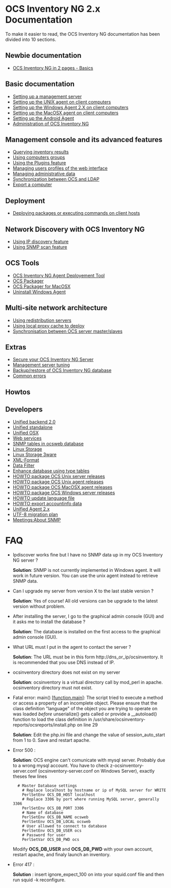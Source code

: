 # OCS Inventory NG 2.x Documentation

To make it easier to read, the OCS Inventory NG documentation has been divided into 10 sections.

## Newbie documentation

* [OCS Inventory NG in 2 pages - Basics](1.Newbie-documentation/OCS-Inventory-NG-Basics.md)

## Basic documentation

* [Setting up a management server](2.Basic-documentation/Setting-up-a-management-server.md)
* [Setting up the UNIX agent on client computers](2.Basic-documentation/Setting-up-the-UNIX-agent-on-client-computers.md)
* [Setting up the Windows Agent 2.X on client computers](2.Basic-documentation/Setting-up-the-Windows-Agent-2.x-on-client-computers.md)
* [Setting up the MacOSX agent on client computers](2.Basic-documentation/Setting-up-the-MacOSX-agent-on-client-computers.md)
* [Setting up the Android Agent](2.Basic-documentation/Setting-up-the-Android-Agent.md)
* [Administration of OCS Inventory NG](2.Basic-documentation/Administration-of-OCS-Inventory-NG.md)

## Management console and its advanced features

* [Querying inventory results](3.Management-console-and-its-advanced-features/Querying-inventory-results.md)
* [Using computers groups](3.Management-console-and-its-advanced-features/Using-computers-groups.md)
* [Using the Plugins feature](3.Management-console-and-its-advanced-features/Using-the-Plugins-feature.md)
* [Managing users profiles of the web interface](3.Management-console-and-its-advanced-features/Managing-users-profiles-of-the-web-interface.md)
* [Managing administrative data](3.Management-console-and-its-advanced-features/Managing-administrative-data.md)
* [Synchronization between OCS and LDAP](3.Management-console-and-its-advanced-features/Synchronization-between-OCS-and-LDAP.md)
* [Export a computer](3.Management-console-and-its-advanced-features/Export-a-computer.md)

## Deployment

* [Deploying packages or executing commands on client hosts](4.Deployment/Deploying-packages-or-executing-commands-on-client-hosts.md)

## Network Discovery with OCS Inventory NG

* [Using IP discovery feature](5.Network-Discovery-with-OCS-Inventory-NG/Using-IP-discovery-feature.md)
* [Using SNMP scan feature](5.Network-Discovery-with-OCS-Inventory-NG/Using-SNMP-scan-feature.md)

## OCS Tools

* [OCS Inventory NG Agent Deployement Tool](6.OCS-Tools/OCS-Inventory-NG-Agent-Deployement-Tool.md)
* [OCS Packager](6.OCS-Tools/OCS-Packager.md)
* [OCS Packager for MacOSX](6.OCS-Tools/OCS-Packager-for-MacOSX.md)
* [Uninstall Windows Agent](6.OCS-Tools/Uninstall-Windows-Agent.md)

## Multi-site network architecture

* [Using redistribution servers](7.Multi-site-network-architecture/Using-redistribution-servers.md)
* [Using local proxy cache to deploy](7.Multi-site-network-architecture/Using-local-proxy-cache-to-deploy.md)
* [Synchronisation between OCS server master/slaves](7.Multi-site-network-architecture/Synchronisation-between-OCS-server-master-slaves.md)

## Extras

* [Secure your OCS Inventory NG Server](8.Extras/Secure-your-OCS-Inventory-NG-Server.md)
* [Management server tuning](8.Extras/Management-server-tuning.md)
* [Backup/restore of OCS Inventory NG database ](8.Extras/Backup-restore-of-OCS-Inventory-NG-database.md)
* [Common errors](8.Extras/Common-errors.md)

## Howtos



## Developers

* [Unified backend 2.0](10.Developers/Unified-backend-2.0.md)
* [Unified standalone](10.Developers/Unified-standalone.md)
* [Unified OSX](10.Developers/Unified-OSX.md)
* [Web services](10.Developers/Web-services.md)
* [SNMP tables in ocsweb database](10.Developers/SNMP-tables-in-ocsweb-database.md)
* [Linux Storage](10.Developers/Linux-Storage.md)
* [Linux Storage 3ware](10.Developers/Linux-Storage-3ware.md)
* [XML-Format](10.Developers/XML-Format.md)
* [Data Filter](10.Developers/Data-Filter.md)
* [Enhance database using type tables](10.Developers/Enhance-database-using-type-tables.md)
* [HOWTO package OCS Unix server releases](10.Developers/HOWTO-package-OCS-Unix-server-releases.md)
* [HOWTO package OCS Unix agent releases](10.Developers/HOWTO-package-OCS-Unix-agent-releases.md)
* [HOWTO package OCS MacOSX agent releases](10.Developers/HOWTO-package-OCS-MacOSX-agent-releases.md)
* [HOWTO package OCS Windows server releases](10.Developers/)
* [HOWTO update language file](10.Developers/HOWTO-update-language-file.md)
* [HOWTO export accountinfo data](10.Developers/HOWTO-export-accountinfo-data.md)
* [Unified Agent 2.x](10.Developers/Unified-Agent-2.x.md)
* [UTF-8 migration plan](10.Developers/UTF-8-migration-plan.md)
* [Meetings:About SNMP](10.Developers/Meetings:AboutSNMP.md)

# FAQ

* Ipdiscover works fine but I have no SNMP data up in my OCS Inventory NG server ?

    **Solution**: SNMP is not currently implemented in Windows agent. It will work in future version. You can use the unix agent instead to retrieve SNMP data.

* Can I upgrade my server from version X to the last stable version ?

    **Solution**: Yes of course! All old versions can be upgrade to the latest version without problem.

* After installing the server, I go to the graphical admin console (GUI) and it asks me to install the database ?

    **Solution**: The database is installed on the first access to the graphical admin console (GUI).

* What URL must I put in the agent to contact the server ?

    **Solution**: The URL must be in this form http://dns_or_ip/ocsinventory. It is recommended that you use DNS instead of IP.

* ocsinventory directory does not exist on my server

    **Solution**: ocsinventory is a virtual directory call by mod_perl in apache. ocsinventory directory must not exist.

* Fatal error: main() [<a href='function.main'>function.main</a>]: The script tried to execute a method or access a property of an incomplete object. Please ensure that the class definition "language" of the object you are trying to operate on was loaded _before_ unserialize() gets called or provide a __autoload() function to load the class definition in /usr/share/ocsinventory-reports/ocsreports/install.php on line 29

    **Solution**: Edit the php.ini file and change the value of session_auto_start from 1 to 0. Save and restart apache.

* Error 500 :

    **Solution**: OCS engine can't comunicate with mysql server. Probably due to a wrong mysql account. You have to check z-ocsinventory-server.conf (ocsinventory-server.conf on Windows Server), exactly theses few lines

        # Master Database settings
          # Replace localhost by hostname or ip of MySQL server for WRITE
          PerlSetEnv OCS_DB_HOST localhost
          # Replace 3306 by port where running MySQL server, generally 3306
          PerlSetEnv OCS_DB_PORT 3306
          # Name of database
          PerlSetEnv OCS_DB_NAME ocsweb
          PerlSetEnv OCS_DB_LOCAL ocsweb
          # User allowed to connect to database
          PerlSetEnv OCS_DB_USER ocs
          # Password for user
          PerlSetVar OCS_DB_PWD ocs

    Modify **OCS_DB_USER** and **OCS_DB_PWD** with your own account, restart apache, and finaly launch an inventory.

* Error 417 :

    **Solution** : insert ignore_expect_100 on into your squid.conf file and then run squid -k reconfigure.